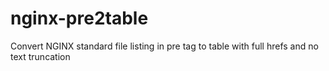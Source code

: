 # nginx-pre2table
Convert NGINX standard file listing in pre tag to table with full hrefs and no text truncation
